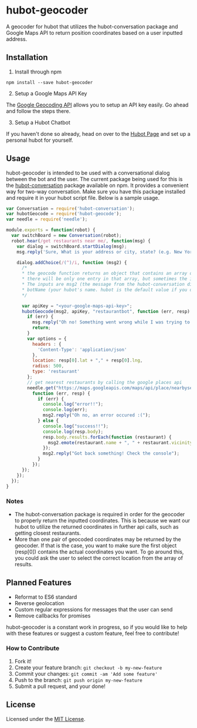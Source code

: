 # hubot-geocoder
A geocoder for hubot that utilizes the hubot-conversation package and Google Maps API to return position coordinates based on a user inputted address.

## Installation

1. Install through npm

```
npm install --save hubot-geocoder
```
2. Setup a Google Maps API Key

The [Google Geocoding API](https://developers.google.com/maps/documentation/geocoding/get-api-key) allows you to setup an API key easily. Go ahead and follow the steps there.

3. Setup a Hubot Chatbot

If you haven't done so already, head on over to the [Hubot Page](https://hubot.github.com) and set up a personal hubot for yourself.

## Usage

hubot-geocoder is intended to be used with a conversational dialog between the bot and the user. The current package being used for this is the [hubot-conversation](https://www.npmjs.com/package/hubot-conversation) package available on npm. It provides a convenient way for two-way conversation. Make sure you have this package installed and require it in your hubot script file. Below is a sample usage.

```javascript
var Conversation = require('hubot-conversation');
var hubotGeocode = require('hubot-geocode');
var needle = require('needle');

module.exports = function(robot) {
  var switchBoard = new Conversation(robot);
  robot.hear(/get restaurants near me/, function(msg) {
    var dialog = switchBoard.startDialog(msg);
    msg.reply('Sure, What is your address or city, state? (e.g. New York, NY or 132 Main St, New York, NY)');

    dialog.addChoice(/(^)/i, function (msg2) {
      /*
      * the geocode function returns an object that contains an array of latitudes and longitudes. In most cases,
      * there will be only one entry in that array, but sometimes the inputted location may return more than one pair of coordinates.
      * The inputs are msg2 (the message from the hubot-conversation dialog function), apiKey (your google maps api key),
      * botName (your hubot's name. hubot is the default value if you don't have a custom bot set up.)
      */

      var apiKey = "<your-google-maps-api-key>";
      hubotGeocode(msg2, apiKey, "restaurantbot", function (err, resp) {
        if (err) {
          msg.reply("Oh no! Something went wrong while I was trying to get your coordinates. Check back in a bit, I'll get on it!");
          return;
        }
        var options = {
          headers : {
            'Content-Type': 'application/json'
          },
          location: resp[0].lat + "," + resp[0].lng,
          radius: 500,
          type: 'restaurant'
        };
        // get nearest restaurants by calling the google places api
        needle.get("https://maps.googleapis.com/maps/api/place/nearbysearch/json?location="+options.location+"&radius=5000&type=restaurant&key="+apiKey,
          function (err, resp) {
            if (err) {
              console.log("error!!");
              console.log(err);
              msg2.reply("Oh no, an error occured :(");
            } else {
              console.log("success!!");
              console.log(resp.body);
              resp.body.results.forEach(function (restaurant) {
                msg2.emote(restaurant.name + ", " + restaurant.vicinity);
              });
              msg2.reply("Got back something! Check the console");
            }
          });
      });
    });
  });
}
```

### Notes
* The hubot-conversation package is required in order for the geocoder to properly return the inputted coordinates. This is because we want our hubot to utilize the returned coordinates in further api calls, such as getting closest restaurants.
* More than one pair of geocoded coordinates may be returned by the geocoder. If that is the case, you want to make sure the first object (resp[0]) contains the actual coordinates you want. To go around this, you could ask the user to select the correct location from the array of results.

## Planned Features

* Reformat to ES6 standard
* Reverse geolocation
* Custom regular expressions for messages that the user can send
* Remove callbacks for promises

hubot-geocoder is a constant work in progress, so if you would like to help with these features or suggest a custom feature, feel free to contribute!

### How to Contribute

1. Fork it!
2. Create your feature branch: `git checkout -b my-new-feature`
3. Commit your changes: `git commit -am 'Add some feature'`
4. Push to the branch: `git push origin my-new-feature`
5. Submit a pull request, and your done!

## License

Licensed under the [MIT License](./LICENSE.md).